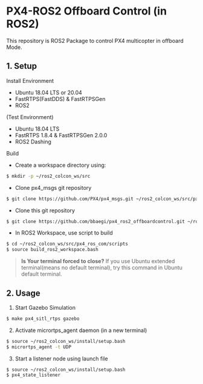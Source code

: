 # PX4-ROS2 Offboard Control (in ROS2)

This repository is ROS2 Package to control PX4 multicopter in offboard Mode.

## 1. Setup

Install Environment
* Ubuntu 18.04 LTS or 20.04
* FastRTPS(FastDDS) & FastRTPSGen
* ROS2

(Test Environment)
* Ubuntu 18.04 LTS
* FastRTPS 1.8.4 & FastRTPSGen 2.0.0
* ROS2 Dashing

Build
* Create a workspace directory using:
```bash
$ mkdir -p ~/ros2_colcon_ws/src
```

* Clone px4_msgs git repository
```bash
$ git clone https://github.com/PX4/px4_msgs.git ~/ros2_colcon_ws/src/px4_msgs
```

* Clone this git repository
```bash
$ git clone https://github.com/bbaegi/px4_ros2_offboardcontrol.git ~/ros2_colcon_ws/src/px4_ros_com
```

* In ROS2 Workspace, use script to build
```bash
$ cd ~/ros2_colcon_ws/src/px4_ros_com/scripts
$ source build_ros2_workspace.bash
```
> **Is Your terminal forced to close?**
> If you use Ubuntu extended terminal(means no default terminal), try this command in Ubuntu default terminal.

## 2. Usage

1. Start Gazebo Simulation
```bash
$ make px4_sitl_rtps gazebo
```

2. Activate micrortps_agent daemon (in a new terminal)
```bash
$ source ~/ros2_colcon_ws/install/setup.bash
$ micrortps_agent -t UDP
```

3. Start a listener node using launch file
```bash
$ source ~/ros2_colcon_ws/install/setup.bash
$ px4_state_listener
```
